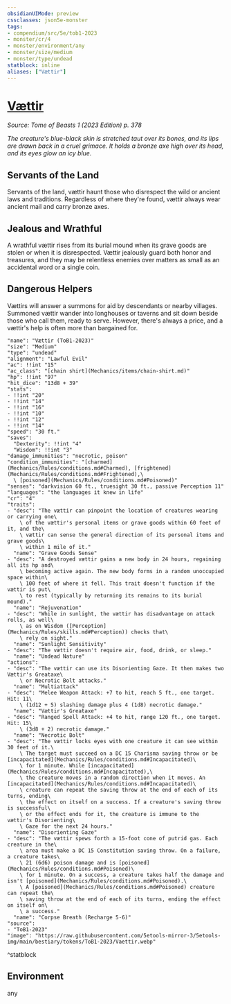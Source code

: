 ```yaml
---
obsidianUIMode: preview
cssclasses: json5e-monster
tags:
- compendium/src/5e/tob1-2023
- monster/cr/4
- monster/environment/any
- monster/size/medium
- monster/type/undead
statblock: inline
aliases: ["Vættir"]
---
```

# [Vættir](Mechanics\bestiary\undead/vttir-tob1-2023.md)
*Source: Tome of Beasts 1 (2023 Edition) p. 378*  

*The creature's blue-black skin is stretched taut over its bones, and its lips are drawn back in a cruel grimace. It holds a bronze axe high over its head, and its eyes glow an icy blue.*

## Servants of the Land

Servants of the land, vættir haunt those who disrespect the wild or ancient laws and traditions. Regardless of where they're found, vættir always wear ancient mail and carry bronze axes.

## Jealous and Wrathful

A wrathful vættir rises from its burial mound when its grave goods are stolen or when it is disrespected. Vættir jealously guard both honor and treasures, and they may be relentless enemies over matters as small as an accidental word or a single coin.

## Dangerous Helpers

Vættirs will answer a summons for aid by descendants or nearby villages. Summoned vættir wander into longhouses or taverns and sit down beside those who call them, ready to serve. However, there's always a price, and a vættir's help is often more than bargained for.

```statblock
"name": "Vættir (ToB1-2023)"
"size": "Medium"
"type": "undead"
"alignment": "Lawful Evil"
"ac": !!int "15"
"ac_class": "[chain shirt](Mechanics/items/chain-shirt.md)"
"hp": !!int "97"
"hit_dice": "13d8 + 39"
"stats":
- !!int "20"
- !!int "14"
- !!int "16"
- !!int "10"
- !!int "12"
- !!int "14"
"speed": "30 ft."
"saves":
  "Dexterity": !!int "4"
  "Wisdom": !!int "3"
"damage_immunities": "necrotic, poison"
"condition_immunities": "[charmed](Mechanics/Rules/conditions.md#Charmed), [frightened](Mechanics/Rules/conditions.md#Frightened),\
  \ [poisoned](Mechanics/Rules/conditions.md#Poisoned)"
"senses": "darkvision 60 ft., truesight 30 ft., passive Perception 11"
"languages": "the languages it knew in life"
"cr": "4"
"traits":
- "desc": "The vættir can pinpoint the location of creatures wearing or carrying one\
    \ of the vættir's personal items or grave goods within 60 feet of it, and the\
    \ vættir can sense the general direction of its personal items and grave goods\
    \ within 1 mile of it."
  "name": "Grave Goods Sense"
- "desc": "A destroyed vættir gains a new body in 24 hours, regaining all its hp and\
    \ becoming active again. The new body forms in a random unoccupied space within\
    \ 100 feet of where it fell. This trait doesn't function if the vættir is put\
    \ to rest (typically by returning its remains to its burial mound)."
  "name": "Rejuvenation"
- "desc": "While in sunlight, the vættir has disadvantage on attack rolls, as well\
    \ as on Wisdom ([Perception](Mechanics/Rules/skills.md#Perception)) checks that\
    \ rely on sight."
  "name": "Sunlight Sensitivity"
- "desc": "The vættir doesn't require air, food, drink, or sleep."
  "name": "Undead Nature"
"actions":
- "desc": "The vættir can use its Disorienting Gaze. It then makes two Vættir's Greataxe\
    \ or Necrotic Bolt attacks."
  "name": "Multiattack"
- "desc": "Melee Weapon Attack: +7 to hit, reach 5 ft., one target. Hit: 11\
    \ (1d12 + 5) slashing damage plus 4 (1d8) necrotic damage."
  "name": "Vættir's Greataxe"
- "desc": "Ranged Spell Attack: +4 to hit, range 120 ft., one target. Hit: 15\
    \ (3d8 + 2) necrotic damage."
  "name": "Necrotic Bolt"
- "desc": "The vættir locks eyes with one creature it can see within 30 feet of it.\
    \ The target must succeed on a DC 15 Charisma saving throw or be [incapacitated](Mechanics/Rules/conditions.md#Incapacitated)\
    \ for 1 minute. While [incapacitated](Mechanics/Rules/conditions.md#Incapacitated),\
    \ the creature moves in a random direction when it moves. An [incapacitated](Mechanics/Rules/conditions.md#Incapacitated)\
    \ creature can repeat the saving throw at the end of each of its turns, ending\
    \ the effect on itself on a success. If a creature's saving throw is successful\
    \ or the effect ends for it, the creature is immune to the vættir's Disorienting\
    \ Gaze for the next 24 hours."
  "name": "Disorienting Gaze"
- "desc": "The vættir spews forth a 15‑foot cone of putrid gas. Each creature in the\
    \ area must make a DC 15 Constitution saving throw. On a failure, a creature takes\
    \ 21 (6d6) poison damage and is [poisoned](Mechanics/Rules/conditions.md#Poisoned)\
    \ for 1 minute. On a success, a creature takes half the damage and isn't [poisoned](Mechanics/Rules/conditions.md#Poisoned).\
    \ A [poisoned](Mechanics/Rules/conditions.md#Poisoned) creature can repeat the\
    \ saving throw at the end of each of its turns, ending the effect on itself on\
    \ a success."
  "name": "Corpse Breath (Recharge 5-6)"
"source":
- "ToB1-2023"
"image": "https://raw.githubusercontent.com/5etools-mirror-3/5etools-img/main/bestiary/tokens/ToB1-2023/Vaettir.webp"
```
^statblock

## Environment

any